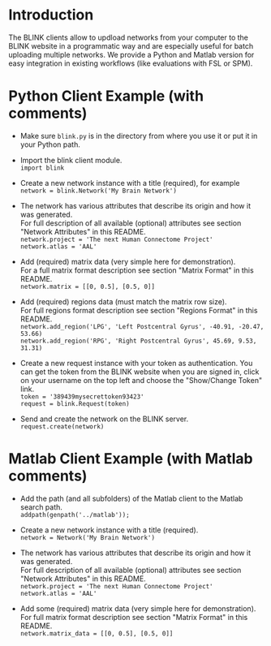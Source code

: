 Introduction
============

The BLINK clients allow to updload networks from your computer to the BLINK website in a programmatic way and are especially useful for batch uploading multiple networks.
We provide a Python and Matlab version for easy integration in existing workflows (like evaluations with FSL or SPM).


Python Client Example (with comments)
=====================================

+ Make sure `blink.py` is in the directory from where you use it or put it in your Python path.

+ Import the blink client module.     
`import blink`

+ Create a new network instance with a title (required), for example      
`network = blink.Network('My Brain Network')`

+ The network has various attributes that describe its origin
 and how it was generated.   
 For full description of all available (optional) attributes see
 section "Network Attributes" in this README.   
`network.project = 'The next Human Connectome Project'`   
`network.atlas = 'AAL'`

+ Add (required) matrix data (very simple here for demonstration).   
For a full matrix format description see section "Matrix Format" in this README.   
`network.matrix = [[0, 0.5], [0.5, 0]]`

+ Add (required) regions data (must match the matrix row size).   
For full regions format description see section "Regions Format" in this README.   
`network.add_region('LPG', 'Left Postcentral Gyrus', -40.91, -20.47, 53.66)`   
`network.add_region('RPG', 'Right Postcentral Gyrus', 45.69, 9.53, 31.31)`   

+ Create a new request instance with your token as authentication.
 You can get the token from the BLINK website when you are signed in, click on
 your username on the top left and choose the "Show/Change Token" link.   
`token = '389439mysecrettoken93423'`   
`request = blink.Request(token)`   

+ Send and create the network on the BLINK server.   
`request.create(network)`


Matlab Client Example (with Matlab comments)
=====================================

+ Add the path (and all subfolders) of the Matlab client to the Matlab search path.   
`addpath(genpath('../matlab'));`

+ Create a new network instance with a title (required).   
`network = Network('My Brain Network')`   

+ The network has various attributes that describe its origin
and how it was generated.   
For full description of all available (optional) attributes see
section "Network Attributes" in this README.   
`network.project = 'The next Human Connectome Project'`   
`network.atlas = 'AAL'`   

+ Add some (required) matrix data (very simple here for demonstration).   
For full matrix format description see section "Matrix Format" in this README.   
`network.matrix_data = [[0, 0.5], [0.5, 0]]`   
